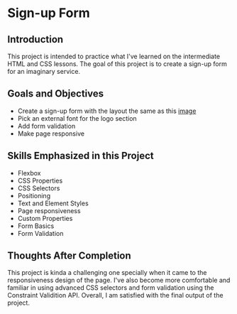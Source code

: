 # Sign-up Form

## Introduction

This project is intended to practice what I've learned on the intermediate HTML and CSS lessons. The goal of this project is to create a sign-up form for an imaginary service.

## Goals and Objectives

* Create a sign-up form with the layout the same as this [image](https://cdn.statically.io/gh/TheOdinProject/curriculum/5f37d43908ef92499e95a9b90fc3cc291a95014c/html_css/project-sign-up-form/sign-up-form.png)
* Pick an external font for the logo section
* Add form validation
* Make page responsive

## Skills Emphasized in this Project

* Flexbox
* CSS Properties
* CSS Selectors
* Positioning
* Text and Element Styles
* Page responsiveness
* Custom Properties
* Form Basics
* Form Validation

## Thoughts After Completion

This project is kinda a challenging one specially when it came to the responsiveness design of the page. I've also become more comfortable and familiar in using advanced CSS selectors and form validation using the Constraint Validition API. Overall, I am satisfied with the final output of the project.